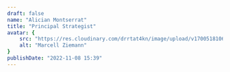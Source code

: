 ```yaml
---
draft: false
name: "Alician Montserrat"
title: "Principal Strategist"
avatar: {
    src: "https://res.cloudinary.com/drrtat4kn/image/upload/v1700518106/ProyectoTerminal/Authors/Alicia_Montserrat_Alvarado_Gonzalez.jpg",
    alt: "Marcell Ziemann"
}
publishDate: "2022-11-08 15:39"
---
```

